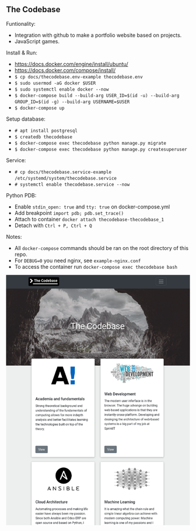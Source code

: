 ## The Codebase

Funtionality:
* Integration with github to make a portfolio website based on projects.
* JavaScript games.


Install & Run:
* https://docs.docker.com/engine/install/ubuntu/
* https://docs.docker.com/compose/install/
* `$ cp docs/thecodebase.env-example thecodebase.env`
* `$ sudo usermod -aG docker $USER`
* `$ sudo systemctl enable docker --now`
* `$ docker-compose build --build-arg USER_ID=$(id -u) --build-arg GROUP_ID=$(id -g) --build-arg USERNAME=$USER`
* `$ docker-compose up`

Setup database:
* `# apt install postgresql`
* `$ createdb thecodebase`
* `$ docker-compose exec thecodebase python manage.py migrate`
* `$ docker-compose exec thecodebase python manage.py createsuperuser`

Service:
* `# cp docs/thecodebase.service-example /etc/systemd/system/thecodebase.service`
* `# systemctl enable thecodebase.service --now`


Python PDB:
* Enable `stdin_open: true` and `tty: true` on docker-compose.yml
* Add breakpoint `import pdb; pdb.set_trace()`
* Attach to container `docker attach thecodebase-thecodebase_1`
* Detach with `Ctrl + P, Ctrl + Q`

Notes:
* All `docker-compose` commands should be ran on the root directory of this repo.
* For `DEBUG=0` you need nginx, see `example-nginx.conf`
* To access the container run `docker-compose exec thecodebase bash`

![alt text](https://raw.githubusercontent.com/elmeriniemela/thecodebase/master/docs/thecodebase.png)

